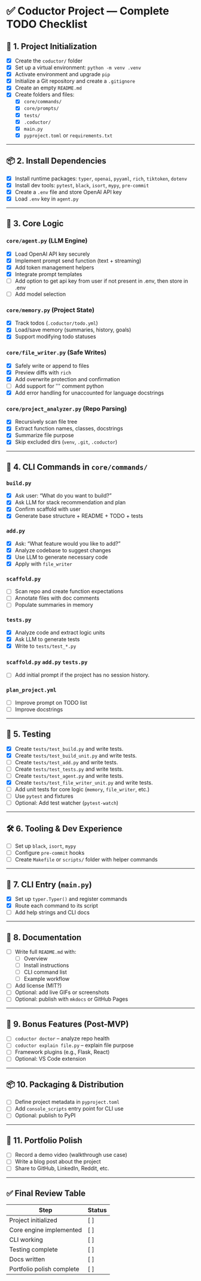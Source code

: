 # ✅ Coductor Project — Complete TODO Checklist

## 🔧 1. Project Initialization
- [x] Create the `coductor/` folder
- [x] Set up a virtual environment: `python -m venv .venv`
- [x] Activate environment and upgrade `pip`
- [x] Initialize a Git repository and create a `.gitignore`
- [x] Create an empty `README.md`
- [x] Create folders and files:
  - [x] `core/commands/`
  - [x] `core/prompts/`
  - [x] `tests/`
  - [x] `.coductor/`
  - [x] `main.py`
  - [x] `pyproject.toml` or `requirements.txt`

---

## 📦 2. Install Dependencies
- [x] Install runtime packages: `typer`, `openai`, `pyyaml`, `rich`, `tiktoken`, `dotenv`
- [x] Install dev tools: `pytest`, `black`, `isort`, `mypy`, `pre-commit`
- [x] Create a `.env` file and store OpenAI API key
- [x] Load `.env` key in `agent.py`

---

## 🧠 3. Core Logic

### `core/agent.py` (LLM Engine)
- [x] Load OpenAI API key securely
- [x] Implement prompt send function (text + streaming)
- [x] Add token management helpers
- [x] Integrate prompt templates
- [ ] Add option to get api key from user if not present in .env, then store in .env
- [ ] Add model selection

### `core/memory.py` (Project State)
- [x] Track todos (`.coductor/todo.yml`)
- [x] Load/save memory (summaries, history, goals)
- [x] Support modifying todo statuses

### `core/file_writer.py` (Safe Writes)
- [x] Safely write or append to files
- [x] Preview diffs with `rich`
- [x] Add overwrite protection and confirmation
- [ ] Add support for ''' comment python
- [x] Add error handling for unaccounted for language docstrings

### `core/project_analyzer.py` (Repo Parsing)
- [x] Recursively scan file tree
- [x] Extract function names, classes, docstrings
- [x] Summarize file purpose
- [x] Skip excluded dirs (`venv`, `.git`, `.coductor`)

---

## 🧩 4. CLI Commands in `core/commands/`

### `build.py`
- [x] Ask user: “What do you want to build?”
- [x] Ask LLM for stack recommendation and plan
- [x] Confirm scaffold with user
- [x] Generate base structure + README + TODO + tests

### `add.py`
- [x] Ask: “What feature would you like to add?”
- [x] Analyze codebase to suggest changes
- [x] Use LLM to generate necessary code
- [x] Apply with `file_writer`

### `scaffold.py`
- [ ] Scan repo and create function expectations
- [ ] Annotate files with doc comments
- [ ] Populate summaries in memory

### `tests.py`
- [x] Analyze code and extract logic units
- [x] Ask LLM to generate tests
- [x] Write to `tests/test_*.py`

### `scaffold.py` `add.py` `tests.py`
- [ ] Add initial prompt if the project has no session history.

### `plan_project.yml`
- [ ] Improve prompt on TODO list
- [ ] Improve docstrings

---

## 🧪 5. Testing
- [x] Create `tests/test_build.py` and write tests.
- [x] Create `tests/test_build_unit.py` and write tests.
- [ ] Create `tests/test_add.py` and write tests.
- [ ] Create `tests/test_tests.py` and write tests.
- [ ] Create `tests/test_agent.py` and write tests.
- [x] Create `tests/test_file_writer_unit.py` and write tests.
- [ ] Add unit tests for core logic (`memory`, `file_writer`, etc.)
- [ ] Use `pytest` and fixtures
- [ ] Optional: Add test watcher (`pytest-watch`)

---

## 🛠️ 6. Tooling & Dev Experience
- [ ] Set up `black`, `isort`, `mypy`
- [ ] Configure `pre-commit` hooks
- [ ] Create `Makefile` or `scripts/` folder with helper commands

---

## 💬 7. CLI Entry (`main.py`)
- [x] Set up `typer.Typer()` and register commands
- [x] Route each command to its script
- [ ] Add help strings and CLI docs

---

## 📄 8. Documentation
- [ ] Write full `README.md` with:
  - [ ] Overview
  - [ ] Install instructions
  - [ ] CLI command list
  - [ ] Example workflow
- [ ] Add license (MIT?)
- [ ] Optional: add live GIFs or screenshots
- [ ] Optional: publish with `mkdocs` or GitHub Pages

---

## 🚀 9. Bonus Features (Post-MVP)
- [ ] `coductor doctor` – analyze repo health
- [ ] `coductor explain file.py` – explain file purpose
- [ ] Framework plugins (e.g., Flask, React)
- [ ] Optional: VS Code extension

---

## 📦 10. Packaging & Distribution
- [ ] Define project metadata in `pyproject.toml`
- [ ] Add `console_scripts` entry point for CLI use
- [ ] Optional: publish to PyPI

---

## 📸 11. Portfolio Polish
- [ ] Record a demo video (walkthrough use case)
- [ ] Write a blog post about the project
- [ ] Share to GitHub, LinkedIn, Reddit, etc.

---

## ✅ Final Review Table

| Step                        | Status |
|-----------------------------|--------|
| Project initialized         | [ ]    |
| Core engine implemented     | [ ]    |
| CLI working                 | [ ]    |
| Testing complete            | [ ]    |
| Docs written                | [ ]    |
| Portfolio polish complete   | [ ]    |

